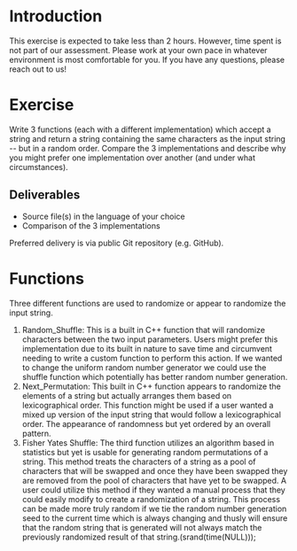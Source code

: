 # Introduction

This exercise is expected to take less than 2 hours. However, time spent is not part of our assessment. Please work at your own pace in whatever environment is most comfortable for you. If you have any questions, please reach out to us!

# Exercise

Write 3 functions (each with a different implementation) which accept a string and return a string containing the same characters as the input string -- but in a random order. Compare the 3 implementations and describe why you might prefer one implementation over another (and under what circumstances).
 
## Deliverables
- Source file(s) in the language of your choice
- Comparison of the 3 implementations

Preferred delivery is via public Git repository (e.g. GitHub).

# Functions

Three different functions are used to randomize or appear to randomize the input string. 
1. Random_Shuffle: This is a built in C++ function that will randomize characters between the two input parameters. Users might prefer this implementation due to its built in nature to save time and circumvent needing to write a custom function to perform this action. If we wanted to change the uniform random number generator we could use the shuffle function which potentially has better random number generation.
2. Next_Permutation: This built in C++ function appears to randomize the elements of a string but actually arranges them based on lexicographical order. This function might be used if a user wanted a mixed up version of the input string that would follow a lexicographical order. The appearance of randomness but yet ordered by an overall pattern.
3. Fisher Yates Shuffle: The third function utilizes an algorithm based in statistics but yet is usable for generating random permutations of a string. This method treats the characters of a string as a pool of characters that will be swapped and once they have been swapped they are removed from the pool of characters that have yet to be swapped. A user could utilize this method if they wanted a manual process that they could easily modify to create a randomization of a string. This process can be made more truly random if we tie the random number generation seed to the current time which is always changing and thusly will ensure that the random string that is generated will not always match the previously randomized result of that string.(srand(time(NULL)));
